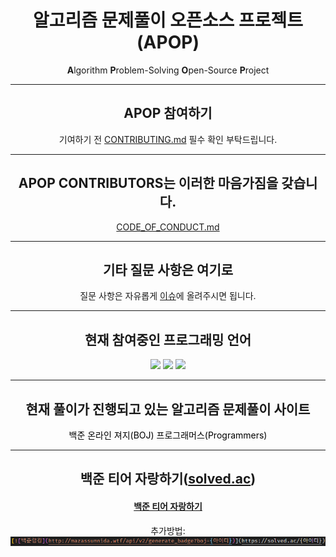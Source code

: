 <div align="center" >

# 알고리즘 문제풀이 오픈소스 프로젝트(APOP)

**A**lgorithm **P**roblem-Solving **O**pen-Source **P**roject

<hr>

## APOP 참여하기

기여하기 전 <a href="./CONTRIBUTING.md">CONTRIBUTING.md</a> 필수 확인 부탁드립니다.

<hr>

## APOP CONTRIBUTORS는 이러한 마음가짐을 갖습니다.

<a href="./CODE_OF_CONDUCT.md">CODE_OF_CONDUCT.md</a>

<hr>

## 기타 질문 사항은 여기로

질문 사항은 자유롭게 <a href="https://github.com/dongjji/Algorithm/issues">이슈</a>에 올려주시면 됩니다.

<hr>

## 현재 참여중인 프로그래밍 언어

<p align="center">
 <img src="https://img.shields.io/badge/-JavaScript-black?style=flat-square&logo=javascript"/>
 <img src="https://img.shields.io/badge/-Java-black?style=flat-square&logo=Java"/>
 <img src="https://img.shields.io/badge/-Python-black?style=flat-square&logo=Python"/>
</p>

<hr>

## 현재 풀이가 진행되고 있는 알고리즘 문제풀이 사이트

<a href="https://www.acmicpc.net/" style="color: black; text-decoration: none;">백준 온라인 져지(BOJ)</a>
<a href="https://programmers.co.kr/learn/challenges" style="color: black; text-decoration: none;">프로그래머스(Programmers)</a>

<hr>

## 백준 티어 자랑하기(<a href="https://solved.ac/">solved.ac</a>)

#### <a href="./BOJ_RANK.md">백준 티어 자랑하기</a>

추가방법: <img src="./resources/boj_rank_readme/add_tear.PNG">

</div>
